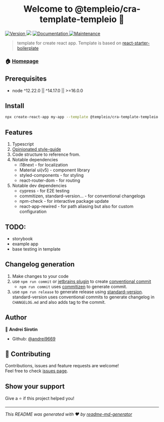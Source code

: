 <h1 align="center">Welcome to @templeio/cra-template-templeio 👋</h1>
<p>
  <a href="https://www.npmjs.com/package/@templeio/cra-template-templeio" target="_blank">
    <img alt="Version" src="https://img.shields.io/npm/v/@templeio/cra-template-templeio.svg">
  </a>
  <img src="https://img.shields.io/badge/node-%5E12.22.0%20%7C%7C%20%5E14.17.0%20%7C%7C%20%3E%3D16.0.0-blue.svg" />
  <a href="https://github.com/andrei9669/templeio#readme" target="_blank">
    <img alt="Documentation" src="https://img.shields.io/badge/documentation-yes-brightgreen.svg" />
  </a>
  <a href="https://github.com/andrei9669/templeio/graphs/commit-activity" target="_blank">
    <img alt="Maintenance" src="https://img.shields.io/badge/Maintained%3F-yes-green.svg" />
  </a>
</p>

> template for create react app.
> Template is based on [react-starter-boilerplate](https://github.com/TheSoftwareHouse/react-starter-boilerplate)

### 🏠 [Homepage](https://github.com/andrei9669/templeio)

## Prerequisites

- node ^12.22.0 || ^14.17.0 || >=16.0.0

## Install

```sh
npx create-react-app my-app --template @templeio/cra-template-templeio
```

## Features
1. Typescript
2. [Opinionated style-guide](https://github.com/andrei9669/templeio/tree/main/packages/eslint-config-templeio)
3. Code structure to reference from.
4. Notable dependencies
   - i18next - for localization
   - Material ui(v5) - component library
   - styled-components - for styling
   - react-router-dom - for routing
5. Notable dev dependencies
   - cypress - for E2E testing
   - commitizen, standard-version... - for conventional changelogs
   - npm-check - for interactive package update
   - react-app-rewired - for path aliasing but also for custom configuration

## TODO:
- storybook
- example app
- base testing in template

## Changelog generation
1. Make changes to your code
2. use `npm run commit` or [jetbrains plugin](https://plugins.jetbrains.com/plugin/7499-gittoolbox) to create [conventional commit](https://www.conventionalcommits.org/en/v1.0.0/)
   - `npm run commit` uses [commitizen](https://github.com/commitizen/cz-cli) to generate commit.
3. use `npm run release` to generate release using [standard-version](https://www.npmjs.com/package/standard-version).
   standard-version uses conventional commits to generate changelog in `CHANGELOG.md` and also adds tag to the commit.

## Author

👤 **Andrei Sirotin**

* Github: [@andrei9669](https://github.com/andrei9669)

## 🤝 Contributing

Contributions, issues and feature requests are welcome!<br />Feel free to check [issues page](https://github.com/andrei9669/templeio/issues). 

## Show your support

Give a ⭐️ if this project helped you!

***
_This README was generated with ❤️ by [readme-md-generator](https://github.com/kefranabg/readme-md-generator)_
